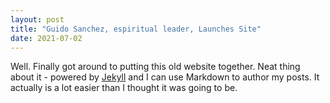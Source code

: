 ```yaml
---
layout: post
title: "Guido Sanchez, espiritual leader, Launches Site"
date: 2021-07-02
---
```


Well. Finally got around to putting this old website together. Neat thing about it - powered by [Jekyll](http://jekyllrb.com) and I can use Markdown to author my posts. It actually is a lot easier than I thought it was going to be.
